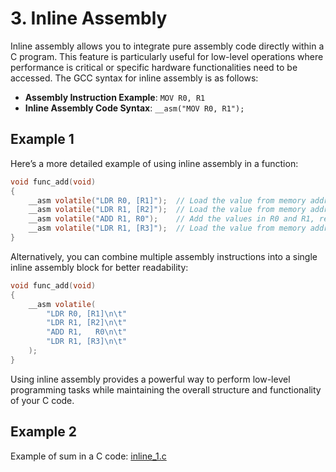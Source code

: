 # 3. Inline Assembly

Inline assembly allows you to integrate pure assembly code directly within a C program. This feature is particularly useful for low-level operations where performance is critical or specific hardware functionalities need to be accessed. The GCC syntax for inline assembly is as follows:

- **Assembly Instruction Example**: `MOV R0, R1`
- **Inline Assembly Code Syntax**: `__asm("MOV R0, R1");`

## Example 1

Here’s a more detailed example of using inline assembly in a function:

```c
void func_add(void)
{
    __asm volatile("LDR R0, [R1]");  // Load the value from memory address in R1 into R0
    __asm volatile("LDR R1, [R2]");  // Load the value from memory address in R2 into R1
    __asm volatile("ADD R1, R0");    // Add the values in R0 and R1, result stored in R1
    __asm volatile("LDR R1, [R3]");  // Load the value from memory address in R3 into R1
}
```

Alternatively, you can combine multiple assembly instructions into a single inline assembly block for better readability:

```c
void func_add(void)
{
    __asm volatile(
        "LDR R0, [R1]\n\t"
        "LDR R1, [R2]\n\t"
        "ADD R1,   R0\n\t"
        "LDR R1, [R3]\n\t"
    );
}
```

Using inline assembly provides a powerful way to perform low-level programming tasks while maintaining the overall structure and functionality of your C code.

## Example 2

Example of sum in a C code: [inline_1.c](../app/Src/inline_1.c)